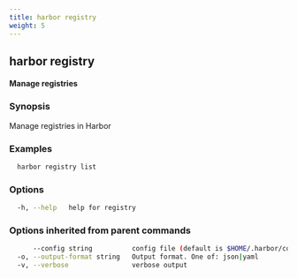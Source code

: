 ```yaml
---
title: harbor registry
weight: 5
---
```

## harbor registry

#### Manage registries

### Synopsis

Manage registries in Harbor

### Examples

```sh
  harbor registry list
```

### Options

```sh
  -h, --help   help for registry
```

### Options inherited from parent commands

```sh
      --config string          config file (default is $HOME/.harbor/config.yaml) (default "/home/user/.harbor/config.yaml")
  -o, --output-format string   Output format. One of: json|yaml
  -v, --verbose                verbose output
```

